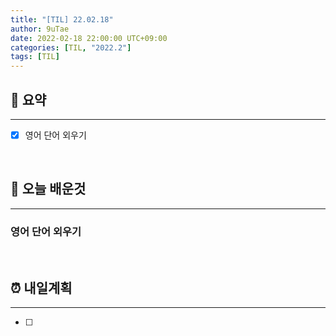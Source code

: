 ```yaml
---
title: "[TIL] 22.02.18"
author: 9uTae
date: 2022-02-18 22:00:00 UTC+09:00
categories: [TIL, "2022.2"]
tags: [TIL]
---
```


## 🏁 요약

---

- [x] 영어 단어 외우기

<br>

## 📑 오늘 배운것

---

### 영어 단어 외우기

<br>

## ⏰ 내일계획

---

- [ ] 

<br>